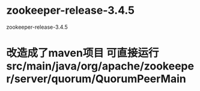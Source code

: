# zookeeper-release-3.4.5
zookeeper-release-3.4.5

# 改造成了maven项目  可直接运行 src/main/java/org/apache/zookeeper/server/quorum/QuorumPeerMain